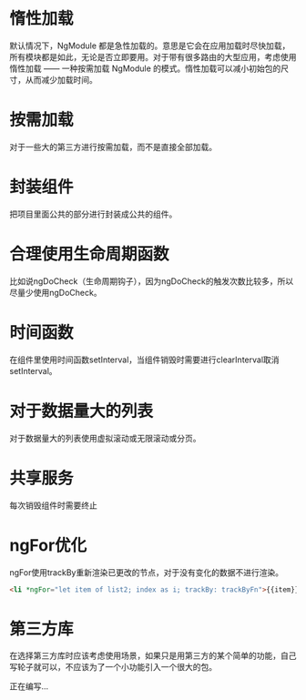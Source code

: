 # 惰性加载
默认情况下，NgModule 都是急性加载的。意思是它会在应用加载时尽快加载，所有模块都是如此，无论是否立即要用。对于带有很多路由的大型应用，考虑使用惰性加载 —— 一种按需加载 NgModule 的模式。惰性加载可以减小初始包的尺寸，从而减少加载时间。

# 按需加载
对于一些大的第三方进行按需加载，而不是直接全部加载。

# 封装组件
把项目里面公共的部分进行封装成公共的组件。

# 合理使用生命周期函数
比如说ngDoCheck（生命周期钩子），因为ngDoCheck的触发次数比较多，所以尽量少使用ngDoCheck。

# 时间函数
在组件里使用时间函数setInterval，当组件销毁时需要进行clearInterval取消setInterval。

# 对于数据量大的列表
对于数据量大的列表使用虚拟滚动或无限滚动或分页。

# 共享服务
每次销毁组件时需要终止

# ngFor优化
ngFor使用trackBy重新渲染已更改的节点，对于没有变化的数据不进行渲染。
```html
<li *ngFor="let item of list2; index as i; trackBy: trackByFn">{{item}}</li>
```

# 第三方库
在选择第三方库时应该考虑使用场景，如果只是用第三方的某个简单的功能，自己写轮子就可以，不应该为了一个小功能引入一个很大的包。


正在编写...
